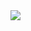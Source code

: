 <a href='http://code.google.com/p/seek-for-android/wiki/AccessControlIntroduction'>
<img src='http://seek-for-android.googlecode.com/svn/wiki/img/ARA_overview.png' />
</a>